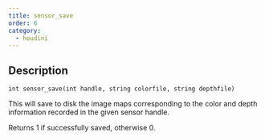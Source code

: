 ```yaml
---
title: sensor_save
order: 6
category:
  - houdini
---
```


## Description

`int sensor_save(int handle, string colorfile, string depthfile)`

This will save to disk the image maps corresponding to the color and depth
information recorded in the given sensor handle.

Returns 1 if successfully saved, otherwise 0.
